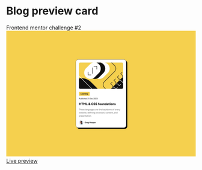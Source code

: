 # Blog preview card
Frontend mentor challenge #2  
![Desktop design](design/desktop-design.jpg)
[Live preview](https://blog-preview-card-rm09ogx8z-anastasia-evseeva.vercel.app/)